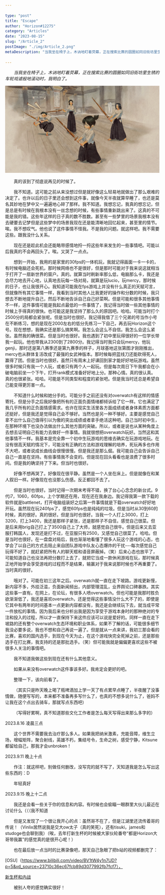 ```yaml
---

type: "post"
title: "Escape"
author: "Horizon#12275"
category: "Articles"
date: "2023-08-15"
slug: "/Article_2"
postImage: "./img/Article_2.png"
metaDescription: "当我坐在椅子上，木讷地盯着荧幕，正在搜索比赛的圆圈如同旧街坊里生锈的车轮戏谑般地滚动时，我明白了。"

---
```


&emsp;&emsp;*当我坐在椅子上，木讷地盯着荧幕，正在搜索比赛的圆圈如同旧街坊里生锈的车轮戏谑般地滚动时，我明白了。*

![Escape](./img/Article_2.png)

&emsp;&emsp;真的该到了彻底说再见的时候了。

&emsp;&emsp;我不知道。这可能之前从来没想过但是就好像这么轻易地就做出了那么艰难的决定了。也许以后的日子里还会想到这件事，就像今天半夜就算早睡了，也还是莫名其妙地在梦中又一遍遍地心碎了那样。我不知道。我想忘记，我真的想忘记，但是总是有时候在我根本没有一丝念想的时候，有些事情重新跳出来了。这真的不可能是我的错。这些年这样的日子真的数不胜数。甚至有一些梦里的场景我根本没有去硬要去记梦但是这些梦中的场景我现在还是能清晰地回忆起来，甚至里的情节。唉。我不想叹气。他也说了这件事情不怪我。不是我的问题。就这样吧。我不需要这些。跟我没什么关系。

&emsp;&emsp;现在还是趁此机会还能略带感情地捋一捋这些年来发生的一些事情吧。可能以后我真的不会再回头了。唉。又哭了一点点。

&emsp;&emsp;想到一开始，我用的是家里的30fps的一体机玩，我就记得画面一卡一卡的，有时候电脑还会死机，那时候网络也不是很好，但是那时可能对于我来说这就相当于打开了一扇新世界的窗户。真的。就算当时刷新率那么低，电脑那么卡，我还是会尽力地去开心地，认真地去玩每一场对局，就算是玩lucio，玩mercy，那时候的日子，也让我很开心。我知道可能我在fps游戏上并没有什么真正的天赋可言，但就像所有其它事情一样，我看到当时其他人比我更好的操作和分数的时候，我只想去不断地提升自己，然后不断地告诉自己自己好菜啊。但是可能和很多其他事情不一样，这件事情可能是我起点最低的一件事情了，我记得当时做一些其他事情的时候上手得真的很快。也可能这是我坚持了那么久的原因吧。哈哈。可能当时打个2500分的局都会紧张呢。但是当时也很好。我记得我借了三个兄弟的号当作小号在不断练习，想的是现在2000左右的低分先练习一下自己，再去玩Horizon这个号。现在想想，我确实还是那么搞笑啊。我怎么会这么不自信。我怎么会这么紧张。虽然我的确很菜。但是当时也很好。我也遇到了初中里玩得很好的一位学长带我一起玩。他也带我从2300到了2800分。我记得当时我只会玩mercy，他玩genji，那时还是第八赛季还是第九赛季的样子，月球基地这张第图才刚刚推出，mercy也从群体复活改成了最强的女武神版本。那时候每把蓝线刀还能砍得死人，赢得了团。但是当时也很好。虽然只有周末上好课回到家才能好好地玩游戏。虽然很多时候只有我一个人玩，或者只有两个人一起玩。但是每次周日下午我都会在小破电脑前坐一个下午，打开rank模式准备好好地上分。那种心情。真的很认真。真的也很紧张。哈哈。可能是不同类型和程度的紧张吧。但是我当时还总是希望自己能变得更厉害一点。

&emsp;&emsp;不知道什么时候和她分手的。可能分手之前还没有对overwatch有这样的情感寄托，但是分手之后我好像把所有的正面负面情绪都倾诉给了它一样。它也满足了我几乎所有的正负面情感需求。也许在现实生活里各方面成绩或者身体素质方面都还挺好，但是我还是觉得自己会不够好。当然也是另一种不够好。主要是感觉自己拿不出什么自己值得引以为傲的突出成绩或者拿手绝活这种吧。自己当时初中生，在那种环境下也没办法做出什么其他方面的突破。所以，或者是说也从某种角度上去想去证明自己有能力去做好一件事情。我就很想把overwatch玩好。当然这和其他事情不一样。我基本是完全靠一个初中生玩游戏的思维去确实在玩游戏地玩。在没有很高天赋的情况下，可能没有正确的方法和游戏理解的培养，死玩再多也作用不大吧，或者说成长曲线会很慢很慢。但是我还是那么倔。我可能自己会告诉自己自己一直是在坚持。有些事情我不会变的。但是现在回头看看也是浪费了很多时间。但是我的确坚持了下来。但当时也很好。

&emsp;&emsp;好像不想再哭了。好像现在很平静。虽然是一个人坐在床上。但是就像在和某人叙旧一样。好像现在也没那么伤感。反正都回不去了。

&emsp;&emsp;但是当时也很好。当时记得一次期末考得不错，换了台心心念念的新台式。9代i7，1060，60fps，上个学期还在用，现在还在我身边。我记得我第一款下载的软件就是battlenet，打开电脑组装好之后第一件事情就是下载overwatch好好地开玩。虽然现在玩240fps了，感觉60fps也是纯纯的垃圾。但是当时从30到60的时候，真的很好。真的很好。但是当时也很好。当我一个人打上3000，打上3200，打上3400，我还是那样子紧张，还是那样子不自信，感觉自己很菜。但是后来用brig自己打上了3500自己上了大师，就感觉自己很牛。但是后来又去亚服打韩国人，发现还是打不过，在亚服只有2500，又感觉自己很菜了。哈哈。但是当时也很好。在一盘盘对局后，我也渐渐地看懂了很多人玩这个游戏的心态，也学会了以自己的方式去阻止来自团队游戏中队友心态爆炸的干扰---每次感觉自己玩得不好了，就赶紧把所有人的聊天框和语音屏蔽掉。（笑）后来心态也放平了，可能知道自己也没法再把分数打上去了，就把它当成一款休闲游戏在玩，那时候真正地开始学会享受游戏的过程而不是结果，输赢对于我来说那时候也不再重要了。当时真的很好。

&emsp;&emsp;哦对了。可能在初三这年之后。overwatch就一直在走下坡路。游戏更新慢，新内容不多，外挂泛滥，负面新闻频出，内部管理混乱，业界舆论口碑暴跌。其实这些事一直有。在网上，在论坛，有很多人喷overwatch。但也可能是我那时胜负欲渐渐低了，我还是喜欢overwatch，还是觉得这些事情没什么大不了的，即使是它其中有两年的时间基本一点更新内容都没有，我还是会继续玩下去，就当成平常一件放松的事情。因为我后来也分析出我是因为享受于游戏本身时的那种绝对的专注和投入的过程，所以才一直保持下来这件应该可以说是爱好的。同样一直在走下坡路的还有整个overwatch生态环境和职业体系，如果不了解的话，可能很多细节我没必要多说，我也不想和自己再说一遍了。但是就从一点来讲，我初三那会看的比赛，喜欢的国内选手，到现在今天为止，在这个游戏快完全死掉之前，还是那些选手在打比赛，我支持的还是那批选手。（笑）但可能我就是偏偏更喜欢这些不被很多人关注的事情吧。

&emsp;&emsp;我不知道我做这些到现在还有什么其他意义。

&emsp;&emsp;如果从来没有overwatch这件事该多好。我肯定会更好的吧。

&emsp;&emsp;整理一下，该向前看了。

&emsp;&emsp;（其实只是昨天晚上喝了瓶啤酒加上学一天了有点累早点睡了，半夜醒了没事情做，随便写写的，本来都不准备再多写什么了，也真的不想多说什么了，爸妈不让我在这个点出去骑车，那就写点东西吧）

&emsp;&emsp;（写得好累啊，真不知道那些文化工作者是怎么每天写得出来那么多字的）

2023.8.16 凌晨三点

&emsp;&emsp;这个世界不需要我去治疗那么多人。如果我把纳米激素，充能音障，维生立场，增幅矩阵，聚合射线，英雄不朽，集结号令，生命之树，感受宁静，Kitsune都留给自己，那我才会unbroken！

2023.9.11 晚上十点

&emsp;&emsp;作注：就这样吧，别做任何删改，没写完的就不写了，天知道我是怎么写出这些东西的：D

&emsp;&emsp;年轻真好

2023.9.15 晚上十二点

&emsp;&emsp;我还是会看一些关于你的信息和内容。有时候也会偷瞄一眼群里大伙儿最近在讨论什么（（（我不知道

&emsp;&emsp;但是又发现了一个很让我开心的点：虽然哥不在了，但是江湖里还流传着哥的传说！（Vinlix居然说我是交大ow太子（真的笑死），还有tisuki，james和studoge也会聊到我）（唉，去年打新生杯的时候被大家伙轮番夸“都是Horizon大哥带我赢”的感觉真的是很开心呢！）

&emsp;&emsp;也在最后放一点当时的比赛录像吧，那天自己急眼了把b站的视频都删完了：

[OSU]（https://www.bilibili.com/video/BV1tW4y1n7UD?p=5&vd_source=23710c36ec67fcb89d3077992fb7fcf7），

[新生杯和内战](https://www.bilibili.com/video/BV1ce4y1y7fa/?spm_id_from=333.788&vd_source=23710c36ec67fcb89d3077992fb7fcf7)

&emsp;&emsp;被别人夸的感觉确实很好！